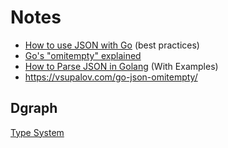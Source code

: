 # Notes

* [How to use JSON with Go](https://yourbasic.org/golang/json-example/) (best practices)
* [Go's "omitempty" explained](https://www.sohamkamani.com/golang/2018-07-19-golang-omitempty/)
* [How to Parse JSON in Golang](https://www.sohamkamani.com/blog/2017/10/18/parsing-json-in-golang/) (With Examples)
* https://vsupalov.com/go-json-omitempty/

## Dgraph

[Type System](https://dgraph.io/docs/query-language/type-system/)
